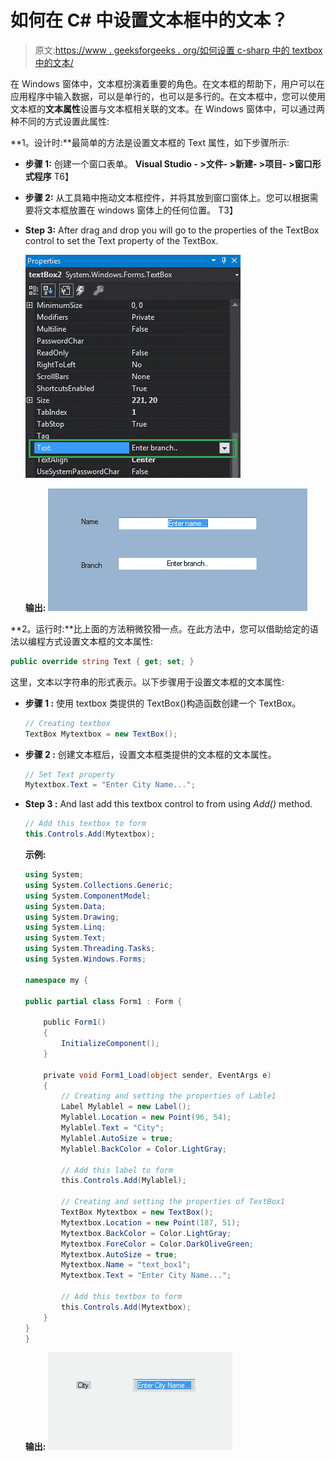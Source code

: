 # 如何在 C# 中设置文本框中的文本？

> 原文:[https://www . geeksforgeeks . org/如何设置 c-sharp 中的 textbox 中的文本/](https://www.geeksforgeeks.org/how-to-set-the-text-in-textbox-in-c-sharp/)

在 Windows 窗体中，文本框扮演着重要的角色。在文本框的帮助下，用户可以在应用程序中输入数据，可以是单行的，也可以是多行的。在文本框中，您可以使用文本框的**文本属性**设置与文本框相关联的文本。在 Windows 窗体中，可以通过两种不同的方式设置此属性:

**1。设计时:**最简单的方法是设置文本框的 Text 属性，如下步骤所示:

*   **步骤 1:** 创建一个窗口表单。
    **Visual Studio - >文件- >新建- >项目- >窗口形式程序**
    T6】
*   **步骤 2:** 从工具箱中拖动文本框控件，并将其放到窗口窗体上。您可以根据需要将文本框放置在 windows 窗体上的任何位置。
    T3】
*   **Step 3:** After drag and drop you will go to the properties of the TextBox control to set the Text property of the TextBox.

    ![](img/398fc630b5b438f1ce1aa672d1b05f85.png)

    **输出:**
    ![](img/9dc744585f3cbcbda04c77f422d4c916.png)

**2。运行时:**比上面的方法稍微狡猾一点。在此方法中，您可以借助给定的语法以编程方式设置文本框的文本属性:

```cs
public override string Text { get; set; }
```

这里，文本以字符串的形式表示。以下步骤用于设置文本框的文本属性:

*   **步骤 1 :** 使用 textbox 类提供的 TextBox()构造函数创建一个 TextBox。

    ```cs
    // Creating textbox
    TextBox Mytextbox = new TextBox();

    ```

*   **步骤 2 :** 创建文本框后，设置文本框类提供的文本框的文本属性。

    ```cs
    // Set Text property
    Mytextbox.Text = "Enter City Name...";

    ```

*   **Step 3 :** And last add this textbox control to from using *Add()* method.

    ```cs
    // Add this textbox to form
    this.Controls.Add(Mytextbox);

    ```

    **示例:**

    ```cs
    using System;
    using System.Collections.Generic;
    using System.ComponentModel;
    using System.Data;
    using System.Drawing;
    using System.Linq;
    using System.Text;
    using System.Threading.Tasks;
    using System.Windows.Forms;

    namespace my {

    public partial class Form1 : Form {

        public Form1()
        {
            InitializeComponent();
        }

        private void Form1_Load(object sender, EventArgs e)
        {
            // Creating and setting the properties of Lable1
            Label Mylablel = new Label();
            Mylablel.Location = new Point(96, 54);
            Mylablel.Text = "City";
            Mylablel.AutoSize = true;
            Mylablel.BackColor = Color.LightGray;

            // Add this label to form
            this.Controls.Add(Mylablel);

            // Creating and setting the properties of TextBox1
            TextBox Mytextbox = new TextBox();
            Mytextbox.Location = new Point(187, 51);
            Mytextbox.BackColor = Color.LightGray;
            Mytextbox.ForeColor = Color.DarkOliveGreen;
            Mytextbox.AutoSize = true;
            Mytextbox.Name = "text_box1";
            Mytextbox.Text = "Enter City Name...";

            // Add this textbox to form
            this.Controls.Add(Mytextbox);
        }
    }
    }
    ```

    **输出:**
    ![](img/db46bb260046e0e81e48f80b053d5364.png)